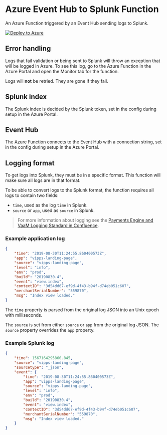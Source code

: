 # Azure Event Hub to Splunk Function
An Azure Function triggered by an Event Hub sending logs to Splunk.

[![Deploy to Azure](http://azuredeploy.net/deploybutton.png)](https://portal.azure.com/#create/Microsoft.Template/uri/https%3A%2F%2Fraw.githubusercontent.com%2Fvippsas%2Fazure-event-hub-to-splunk-function%2Fwip%2FdeployAzFunction.json)

## Error handling
Logs that fail validation or being sent to Splunk will throw an exception that will be logged in Azure. To see this log, go to the Azure Function in the Azure Portal and open the Monitor tab for the function.

Logs will **not** be retried. They are gone if they fail.

## Splunk index
The Splunk index is decided by the Splunk token, set in the config during setup in the Azure Portal.

## Event Hub
The Azure Function connects to the Event Hub with a connection string, set in the config during setup in the Azure Portal.

## Logging format
To get logs into Splunk, they must be in a specific format. This function will make sure all logs are in that format.

To be able to convert logs to the Splunk format, the function requires all logs to contain two fields:
- `time`, used as the log `time` in Splunk.
- `source` or `app`, used as `source` in Splunk.

> For more information about logging see the [Payments Engine and VaaM Logging Standard in Confluence](https://vippsas.atlassian.net/wiki/spaces/TCP/pages/965247506/Payments+Engine+and+VaaM+logging+standard).

### Example application log
```json
{
    "time": "2019-08-30T11:24:55.860400573Z",
    "app": "vipps-landing-page",
    "source": "vipps-landing-page",
    "level": "info",
    "env": "prod",
    "build": "20190830.4",
    "event": "view.index",
    "contextID": "3d54dd67-ef9d-4f43-b94f-d74eb051c607",
    "merchantSerialNumber": "559870",
    "msg": "Index view loaded."
}
```

The `time` property is parsed from the original log JSON into an Unix epoch with milliseconds.

The `source` is set from either `source` or `app` from the original log JSON. The `source` property overrides the `app` property.

### Example Splunk log
```json
{
    "time": 1567164295860.845,
    "source": "vipps-landing-page",
    "sourcetype": "_json",
    "event": {
        "time": "2019-08-30T11:24:55.860400573Z",
        "app": "vipps-landing-page",
        "source": "vipps-landing-page",
        "level": "info",
        "env": "prod",
        "build": "20190830.4",
        "event": "view.index",
        "contextID": "3d54dd67-ef9d-4f43-b94f-d74eb051c607",
        "merchantSerialNumber": "559870",
        "msg": "Index view loaded."
    }
}
```
